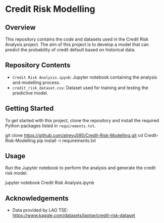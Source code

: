
# Credit Risk Modelling

## Overview
This repository contains the code and datasets used in the Credit Risk Analysis project. The aim of this project is to develop a model that can predict the probability of credit default based on historical data.

## Repository Contents
- `Credit Risk Analysis.ipynb`: Jupyter notebook containing the analysis and modelling process.
- `credit_risk_dataset.csv`: Dataset used for training and testing the predictive model.

## Getting Started
To get started with this project, clone the repository and install the required Python packages listed in `requirements.txt`.


git clone https://github.com/atreyu595/Credit-Risk-Modelling.git
cd Credit-Risk-Modelling
pip install -r requirements.txt


## Usage
Run the Jupyter notebook to perform the analysis and generate the credit risk model.

jupyter notebook Credit Risk Analysis.ipynb

## Acknowledgements
- Data provided by LAO TSE: https://www.kaggle.com/datasets/laotse/credit-risk-dataset

